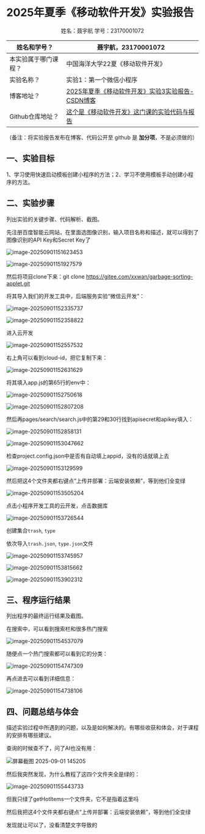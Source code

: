 # 2025年夏季《移动软件开发》实验报告



<center>姓名：聂宇航  学号：23170001072</center>

| 姓名和学号？         | 聂宇航，23170001072                                          |
| -------------------- | ------------------------------------------------------------ |
| 本实验属于哪门课程？ | 中国海洋大学22夏《移动软件开发》                             |
| 实验名称？           | 实验1：第一个微信小程序                                      |
| 博客地址？           | [2025年夏季《移动软件开发》实验3实验报告-CSDN博客](https://blog.csdn.net/2301_80144482/article/details/151073824?spm=1001.2014.3001.5501) |
| Github仓库地址？     | [ 这个是《移动软件开发》这门课的实验代码与报告](https://github.com/amieon/MobileSoftwareDevelopmentLab) |

（备注：将实验报告发布在博客、代码公开至 github 是 **加分项**，不是必须做的）



## **一、实验目标**

1、学习使用快速启动模板创建小程序的方法；2、学习不使用模板手动创建小程序的方法。



## 二、实验步骤

列出实验的关键步骤、代码解析、截图。

先注册百度智能云网站，在里面选图像识别，输入项目名称和描述，就可以得到了图像识别的API Key和Secret Key了

![image-20250901151623453](image\image-20250901151623453.png)

![image-20250901151927579](image\image-20250901151927579.png)

然后将项目clone下来：git clone https://gitee.com/xxwan/garbage-sorting-applet.git

将其导入我们的开发工具中，后端服务实验“微信云开发”：

![image-20250901152335737](image\image-20250901152335737.png)

![image-20250901152358822](image\image-20250901152358822.png)

进入云开发

![image-20250901152557532](image\image-20250901152557532.png)

右上角可以看到cloud-id，把它复制下来：

![image-20250901152631629](image\image-20250901152631629.png)

将其填入app.js的第65行的env中：

![image-20250901152750618](image\image-20250901152750618.png)

![image-20250901152807208](image\image-20250901152807208.png)

然后再pages/search/search.js中的第29和30行找到apisecret和apikey填入：

![image-20250901152858131](image\image-20250901152858131.png)

![image-20250901153047662](image\image-20250901153047662.png)

检查project.config.json中是否有自动填上appid，没有的话就填上去

![image-20250901153129599](image\image-20250901153129599.png)

然后把这4个文件夹都右键点“上传并部署：云端安装依赖”，等到他们全变绿

![image-20250901153505204](image\image-20250901153505204.png)



点击小程序开发工具的云开发，点击数据库

![image-20250901153726544](image\image-20250901153726544.png)

创建集合`trash`, `type`

依次导入`trash.json`, `type.json`文件

![image-20250901153745957](image\image-20250901153745957.png)

![image-20250901153815662](image\image-20250901153815662.png)

![image-20250901153902312](image\image-20250901153902312.png)

## 三、程序运行结果

列出程序的最终运行结果及截图。

在搜索中，可以看到搜索栏和很多热门搜索

![image-20250901154537079](image\image-20250901154537079.png)

随便点一个热门搜索都可以看到它的分类：

![image-20250901154747309](image\image-20250901154747309.png)

再点进去可以看到详细信息：

![image-20250901154738106](image\image-20250901154738106.png)

## 四、问题总结与体会

描述实验过程中所遇到的问题，以及是如何解决的。有哪些收获和体会，对于课程的安排有哪些建议。

查询的时候查不了，问了AI也没有用：

![屏幕截图 2025-09-01 145205](image/1.png)

然后我突然发现，为什么教程了这四个文件夹全是绿的：

![image-20250901155443733](image\image-20250901155443733.png)

但我只绿了getHotltems一个文件夹，它不是指着这里吗

然后我把这4个文件夹都右键点“上传并部署：云端安装依赖”，等到他们全变绿

发现就让可以了，没看清楚文字导致的